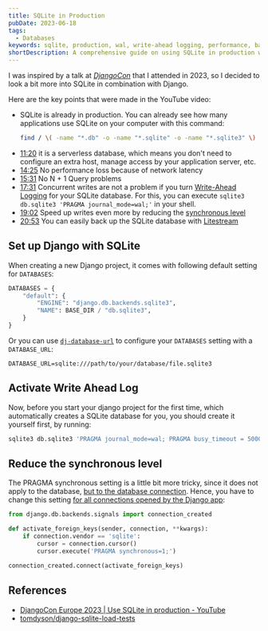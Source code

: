 ```yaml
---
title: SQLite in Production
pubDate: 2023-06-18
tags:
  - Databases
keywords: sqlite, production, wal, write-ahead logging, performance, backup, litestream
shortDescription: A comprehensive guide on using SQLite in production with Django, covering performance optimizations, write-ahead logging, and practical configuration steps.
---
```



I was inspired by a talk at [_DjangoCon_](https://youtu.be/yTicYJDT1zE) that I attended in 2023, so I decided to look a bit more into SQLite in combination with Django.

Here are the key points that were made in the YouTube video:

* SQLite is already in production. You can already see how many applications use SQLite on your computer with this command:
    ```bash
    find / \( -name "*.db" -o -name "*.sqlite" -o -name "*.sqlite3" \) -type f -exec file {} \; 2>/dev/null | grep SQLite
    ```
* [11:20](https://youtu.be/yTicYJDT1zE?t=682) it is a serverless database, which means you don't need to configure an extra host, manage access by your application server, etc.
* [14:25](https://youtu.be/yTicYJDT1zE?t=866) No performance loss because of network latency
* [15:31](https://youtu.be/yTicYJDT1zE?t=931) No N + 1 Query problems
* [17:31](https://youtu.be/yTicYJDT1zE?t=1051) Concurrent writes are not a problem if you turn [Write-Ahead Logging](https://www.sqlite.org/wal.html) for your SQLite database. For this, you can execute `sqlite3 db.sqlite3 'PRAGMA journal_mode=wal;'` in your shell.
* [19:02](https://youtu.be/yTicYJDT1zE?t=1142) Speed up writes even more by reducing the [synchronous level](https://www.sqlite.org/pragma.html#pragma_synchronous)
* [20:53](https://youtu.be/yTicYJDT1zE?t=1253) You can easily back up the SQLite database with [Litestream](https://litestream.io/)

## Set up Django with SQLite

When creating a new Django project, it comes with following default setting for `DATABASES`:

```python
DATABASES = {
    "default": {
        "ENGINE": "django.db.backends.sqlite3",
        "NAME": BASE_DIR / "db.sqlite3",
    }
}
```

Or you can use [`dj-database-url`](https://github.com/jazzband/dj-database-url/) to configure your `DATABASES` setting with a `DATABASE_URL`:

```
DATABASE_URL=sqlite:///path/to/your/database/file.sqlite3
```

## Activate Write Ahead Log

Now, before you start your django project for the first time, which automatically creates a SQLite database for you, you should create it yourself first, by running:

```bash
sqlite3 db.sqlite3 'PRAGMA journal_mode=wal; PRAGMA busy_timeout = 5000;'
```

## Reduce the synchronous level

The PRAGMA synchronous setting is a little bit more tricky, since it does not apply to the database, [but to the database connection](https://stackoverflow.com/questions/36308801/sqlite3-pragma-synchronous-not-persistent).
Hence, you have to change this setting [for all connections opened by the Django app](https://stackoverflow.com/a/6843199/5540654):

```python
from django.db.backends.signals import connection_created

def activate_foreign_keys(sender, connection, **kwargs):
    if connection.vendor == 'sqlite':
        cursor = connection.cursor()
        cursor.execute('PRAGMA synchronous=1;')

connection_created.connect(activate_foreign_keys)
```

## References

- [DjangoCon Europe 2023 | Use SQLite in production - YouTube](https://www.youtube.com/watch?v=yTicYJDT1zE)
- [tomdyson/django-sqlite-load-tests](https://github.com/tomdyson/django-sqlite-load-tests)
